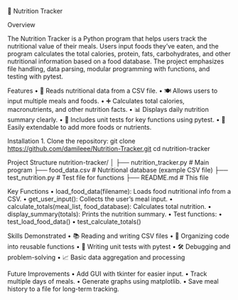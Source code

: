 🍎 Nutrition Tracker

Overview

The Nutrition Tracker is a Python program that helps users track the nutritional value of their meals. Users input foods they’ve eaten, and the program calculates the total calories, protein, fats, carbohydrates, and other nutritional information based on a food database. The project emphasizes file handling, data parsing, modular programming with functions, and testing with pytest.

Features
	•	📂 Reads nutritional data from a CSV file.
	•	🍽️ Allows users to input multiple meals and foods.
	•	➕ Calculates total calories, macronutrients, and other nutrition facts.
	•	📊 Displays daily nutrition summary clearly.
	•	🧪 Includes unit tests for key functions using pytest.
	•	💾 Easily extendable to add more foods or nutrients.

Installation
	1.	Clone the repository:
git clone https://github.com/damileee/Nutrition-Tracker.git
cd nutrition-tracker

Project Structure
  nutrition-tracker/
  │
  ├── nutrition_tracker.py   # Main program
  ├── food_data.csv           # Nutritional database (example CSV file)
  ├── test_nutrition.py       # Test file for functions
  ├── README.md               # This file

Key Functions
	•	load_food_data(filename): Loads food nutritional info from a CSV.
	•	get_user_input(): Collects the user’s meal input.
	•	calculate_totals(meal_list, food_database): Calculates total nutrition.
	•	display_summary(totals): Prints the nutrition summary.
	•	Test functions:
	•	test_load_food_data()
	•	test_calculate_totals()

Skills Demonstrated
	•	📚 Reading and writing CSV files
	•	🧠 Organizing code into reusable functions
	•	🔎 Writing unit tests with pytest
	•	🛠️ Debugging and problem-solving
	•	📈 Basic data aggregation and processing

Future Improvements
	•	Add GUI with tkinter for easier input.
	•	Track multiple days of meals.
	•	Generate graphs using matplotlib.
	•	Save meal history to a file for long-term tracking.
